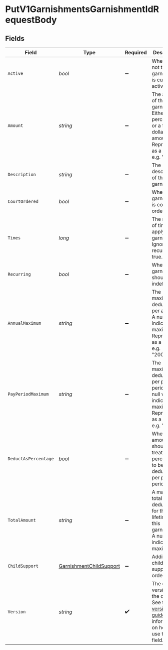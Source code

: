 # PutV1GarnishmentsGarnishmentIdRequestBody


## Fields

| Field                                                                                                                                                                         | Type                                                                                                                                                                          | Required                                                                                                                                                                      | Description                                                                                                                                                                   |
| ----------------------------------------------------------------------------------------------------------------------------------------------------------------------------- | ----------------------------------------------------------------------------------------------------------------------------------------------------------------------------- | ----------------------------------------------------------------------------------------------------------------------------------------------------------------------------- | ----------------------------------------------------------------------------------------------------------------------------------------------------------------------------- |
| `Active`                                                                                                                                                                      | *bool*                                                                                                                                                                        | :heavy_minus_sign:                                                                                                                                                            | Whether or not this garnishment is currently active.                                                                                                                          |
| `Amount`                                                                                                                                                                      | *string*                                                                                                                                                                      | :heavy_minus_sign:                                                                                                                                                            | The amount of the garnishment. Either a percentage or a fixed dollar amount. Represented as a float, e.g. "8.00".                                                             |
| `Description`                                                                                                                                                                 | *string*                                                                                                                                                                      | :heavy_minus_sign:                                                                                                                                                            | The description of the garnishment.                                                                                                                                           |
| `CourtOrdered`                                                                                                                                                                | *bool*                                                                                                                                                                        | :heavy_minus_sign:                                                                                                                                                            | Whether the garnishment is court ordered.                                                                                                                                     |
| `Times`                                                                                                                                                                       | *long*                                                                                                                                                                        | :heavy_minus_sign:                                                                                                                                                            | The number of times to apply the garnishment. Ignored if recurring is true.                                                                                                   |
| `Recurring`                                                                                                                                                                   | *bool*                                                                                                                                                                        | :heavy_minus_sign:                                                                                                                                                            | Whether the garnishment should recur indefinitely.                                                                                                                            |
| `AnnualMaximum`                                                                                                                                                               | *string*                                                                                                                                                                      | :heavy_minus_sign:                                                                                                                                                            | The maximum deduction per annum. A null value indicates no maximum. Represented as a float, e.g. "200.00".                                                                    |
| `PayPeriodMaximum`                                                                                                                                                            | *string*                                                                                                                                                                      | :heavy_minus_sign:                                                                                                                                                            | The maximum deduction per pay period. A null value indicates no maximum. Represented as a float, e.g. "16.00".                                                                |
| `DeductAsPercentage`                                                                                                                                                          | *bool*                                                                                                                                                                        | :heavy_minus_sign:                                                                                                                                                            | Whether the amount should be treated as a percentage to be deducted per pay period.                                                                                           |
| `TotalAmount`                                                                                                                                                                 | *string*                                                                                                                                                                      | :heavy_minus_sign:                                                                                                                                                            | A maximum total deduction for the lifetime of this garnishment. A null value indicates no maximum.                                                                            |
| `ChildSupport`                                                                                                                                                                | [GarnishmentChildSupport](../../Models/Components/GarnishmentChildSupport.md)                                                                                                 | :heavy_minus_sign:                                                                                                                                                            | Additional child support order details                                                                                                                                        |
| `Version`                                                                                                                                                                     | *string*                                                                                                                                                                      | :heavy_check_mark:                                                                                                                                                            | The current version of the object. See the [versioning guide](https://docs.gusto.com/embedded-payroll/docs/versioning#object-layer) for information on how to use this field. |